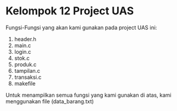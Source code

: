 # Kelompok 12 Project UAS
Fungsi-Fungsi yang akan kami gunakan pada project UAS ini:
  1. header.h
  2. main.c
  3. login.c
  4. stok.c
  5. produk.c
  6. tampilan.c
  7. transaksi.c
  8. makefile

Untuk menampilkan semua fungsi yang kami gunakan di atas, kami menggunakan file (data_barang.txt)
